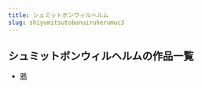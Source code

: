 ```yaml
---
title: シュミットボンウィルヘルム
slug: shiyumitsutobonuiruherumuc3
---
```


## シュミットボンウィルヘルムの作品一覧

- [鴉](yaaaaa-2aa)
